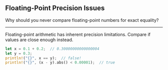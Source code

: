 ## Floating-Point Precision Issues

Why should you never compare floating-point numbers for exact equality?

---

Floating-point arithmetic has inherent precision limitations. Compare if values are close enough instead.

```rust
let x = 0.1 + 0.2;  // 0.30000000000000004
let y = 0.3;
println!("{}", x == y);  // false!
println!("{}", (x - y).abs() < 0.00001);  // true
```


